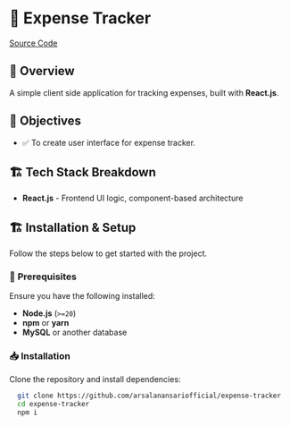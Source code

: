 # 🚀 Expense Tracker

[Source Code](https://github.com/arsalanansariofficial/expense-tracker)

## 📌 Overview

A simple client side application for tracking expenses, built with **React.js**.

## 🎯 Objectives

- ✅ To create user interface for expense tracker.

## 🏗 Tech Stack Breakdown

- **React.js** - Frontend UI logic, component-based architecture

## 🏗 Installation & Setup

Follow the steps below to get started with the project.

### 🚀 **Prerequisites**

Ensure you have the following installed:

- **Node.js** (`>=20`)
- **npm** or **yarn**
- **MySQL** or another database

### 📥 **Installation**

Clone the repository and install dependencies:

```bash
  git clone https://github.com/arsalanansariofficial/expense-tracker
  cd expense-tracker
  npm i
```
